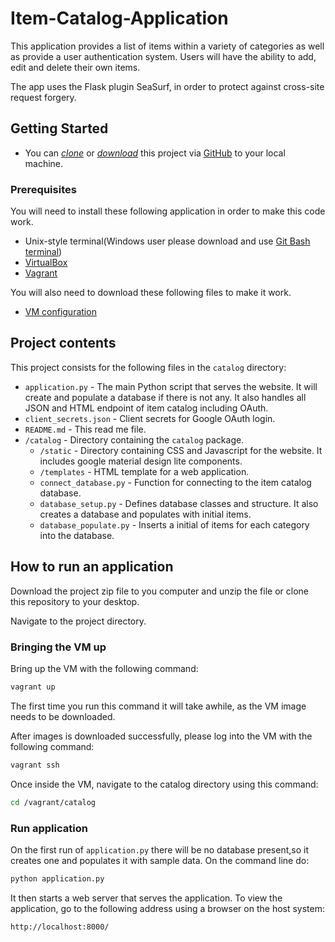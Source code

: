 # Item-Catalog-Application

This application provides a list of items within a variety of categories as well as provide a user authentication system. Users will have the ability to add, edit and delete their own items.

The app uses the Flask plugin SeaSurf, in order to protect against cross-site request forgery.

## Getting Started
* You can *[clone](https://github.com/arrickx/Item-Catalog-Application.git)* or *[download](https://github.com/arrickx/Item-Catalog-Application.git)* this project via [GitHub](https://github.com) to your local machine.

### Prerequisites
You will need to install these following application in order to make this code work.
* Unix-style terminal(Windows user please download and use [Git Bash terminal](https://git-scm.com/downloads))
* [VirtualBox](https://www.virtualbox.org/wiki/Downloads)
* [Vagrant](https://www.vagrantup.com/downloads.html)

You will also need to download these following files to make it work.
* [VM configuration](https://d17h27t6h515a5.cloudfront.net/topher/2017/August/59822701_fsnd-virtual-machine/fsnd-virtual-machine.zip)

## Project contents

This project consists for the following files in the `catalog` directory:

* `application.py` - The main Python script that serves the website. It will create and populate a database if there is not any. It also handles all JSON and HTML endpoint of item catalog including OAuth. 
* `client_secrets.json` - Client secrets for Google OAuth login.
* `README.md` - This read me file.
* `/catalog` - Directory containing the `catalog` package.
    * `/static` - Directory containing CSS and Javascript for the website. It includes google material design lite components.
    * `/templates` - HTML template for a web application. 
    * `connect_database.py` - Function for connecting to the item catalog database.
    * `database_setup.py` - Defines database classes and structure. It also creates a database and populates with initial items.
    * `database_populate.py` - Inserts a initial of items for each category into the database.

## How to run an application
Download the project zip file to you computer and unzip the file  or clone this repository to your desktop.

Navigate to the project directory. 

### Bringing the VM up
Bring up the VM with the following command:

```bash
vagrant up
```

The first time you run this command it will take awhile, as the VM image needs to be downloaded.

After images is downloaded successfully, please log into the VM with the following command:

```bash
vagrant ssh
```
Once inside the VM, navigate to the catalog directory using this command: 

```bash
cd /vagrant/catalog
```

### Run application
On the first run of `application.py` there will be no database present,so it creates one and populates it with sample data. On the command line do:

```bash
python application.py
```

It then starts a web server that serves the application. To view the application, go to the following address using a browser on the host system:

```
http://localhost:8000/
```
